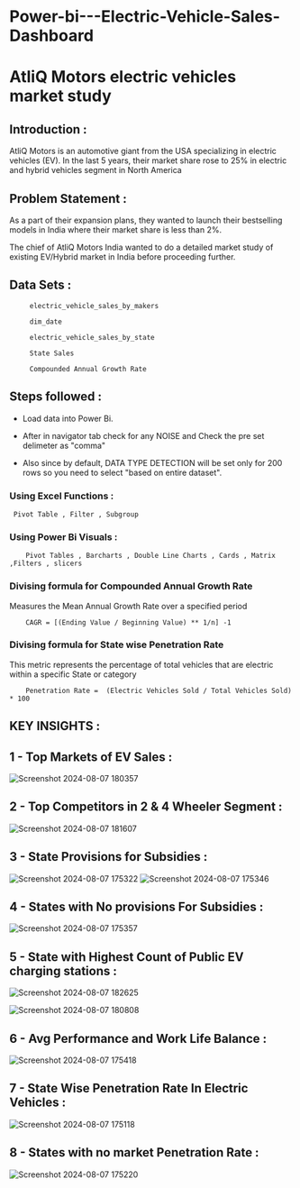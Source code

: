 # Power-bi---Electric-Vehicle-Sales-Dashboard

# AtliQ Motors electric vehicles market study 

## Introduction :

AtliQ Motors is an automotive giant from the USA specializing in electric vehicles 
(EV). In the last 5 years, their market share rose to 25% in electric and hybrid 
vehicles segment in North America

## Problem Statement  :

As a part of their expansion plans, they wanted 
to launch their bestselling models in India where their market share is less than 2%.

The chief of AtliQ Motors India wanted to do a detailed market study 
of existing EV/Hybrid market in India before proceeding further. 


## Data Sets :

         electric_vehicle_sales_by_makers

         dim_date

         electric_vehicle_sales_by_state

         State Sales

         Compounded Annual Growth Rate



## Steps followed : 

- Load data into Power Bi.

* After in navigator tab check for any NOISE and Check the pre set delimeter as "comma"

-  Also since by default, DATA TYPE DETECTION will be set only for 200 rows so you need to select  "based on entire dataset".


### Using Excel Functions :

     Pivot Table , Filter , Subgroup 

### Using Power Bi Visuals :    

        Pivot Tables , Barcharts , Double Line Charts , Cards , Matrix ,Filters , slicers 


### Divising formula for Compounded Annual Growth Rate 

Measures the Mean Annual Growth Rate over a specified period 

        CAGR = [(Ending Value / Beginning Value) ** 1/n] -1

        

### Divising formula for State wise Penetration Rate 

This metric represents the percentage of total vehicles that are electric within a specific State or category

        Penetration Rate =  (Electric Vehicles Sold / Total Vehicles Sold) * 100 

## KEY INSIGHTS :

## 1 - Top Markets of EV Sales :
 

![Screenshot 2024-08-07 180357](https://github.com/user-attachments/assets/44a61eed-4a13-4e02-8a7b-52ad7fd9057e)

## 2 - Top Competitors in 2 & 4 Wheeler Segment :

![Screenshot 2024-08-07 181607](https://github.com/user-attachments/assets/6cafee74-f3f4-4045-99e8-1e3a5ac9387c)




## 3 - State Provisions for Subsidies :


![Screenshot 2024-08-07 175322](https://github.com/user-attachments/assets/d4665f1a-47f9-4420-90c4-706a3ca18d06)
![Screenshot 2024-08-07 175346](https://github.com/user-attachments/assets/0b4c062b-ca56-4bc6-901a-102f4271e827)

## 4 - States with No provisions For Subsidies :

![Screenshot 2024-08-07 175357](https://github.com/user-attachments/assets/c5701d70-7bc1-4ec6-8370-1b8879cce501)

## 5 - State with Highest Count of Public EV charging stations :


![Screenshot 2024-08-07 182625](https://github.com/user-attachments/assets/a726c212-c944-417d-b989-3e0bb165a7d3)

![Screenshot 2024-08-07 180808](https://github.com/user-attachments/assets/6a277df4-3e52-46d0-9687-89fc5345beeb)


## 6 - Avg Performance and Work Life Balance :

![Screenshot 2024-08-07 175418](https://github.com/user-attachments/assets/8ef55c28-c35e-48dd-8779-e464404d4ccc)



## 7 - State Wise Penetration Rate In Electric Vehicles :

![Screenshot 2024-08-07 175118](https://github.com/user-attachments/assets/aece8d47-d2a3-480e-b576-39baae19971c)

## 8 - States with no market Penetration Rate :

![Screenshot 2024-08-07 175220](https://github.com/user-attachments/assets/f9b99251-c322-4d92-9a34-5fe40e643acd)
